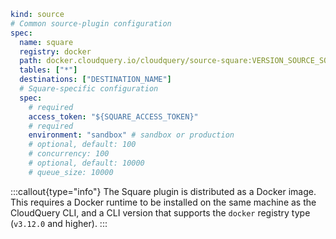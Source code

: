 ```yaml copy
kind: source
# Common source-plugin configuration
spec:
  name: square
  registry: docker
  path: docker.cloudquery.io/cloudquery/source-square:VERSION_SOURCE_SQUARE
  tables: ["*"]
  destinations: ["DESTINATION_NAME"]
  # Square-specific configuration
  spec:
    # required
    access_token: "${SQUARE_ACCESS_TOKEN}"
    # required
    environment: "sandbox" # sandbox or production
    # optional, default: 100
    # concurrency: 100
    # optional, default: 10000
    # queue_size: 10000
```

:::callout{type="info"}
The Square plugin is distributed as a Docker image. This requires a Docker runtime to be installed on the same machine as the CloudQuery CLI, and a CLI version that supports the `docker` registry type (`v3.12.0` and higher).
:::
